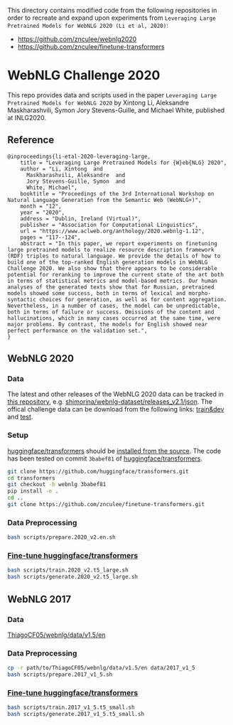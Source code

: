 This directory contains modified code from the following repositories in order to recreate and expand upon experiments from `Leveraging Large Pretrained Models for WebNLG 2020 (Li et al, 2020)`:
- https://github.com/znculee/webnlg2020
- https://github.com/znculee/finetune-transformers

<h1>WebNLG Challenge 2020</h1>

This repo provides data and scripts used in the paper `Leveraging Large Pretrained Models for WebNLG 2020` by Xintong Li, Aleksandre Maskharashvili, Symon Jory Stevens-Guille, and Michael White, published at INLG2020.

## Reference

```
@inproceedings{li-etal-2020-leveraging-large,
    title = "Leveraging Large Pretrained Models for {W}eb{NLG} 2020",
    author = "Li, Xintong  and
      Maskharashvili, Aleksandre  and
      Jory Stevens-Guille, Symon  and
      White, Michael",
    booktitle = "Proceedings of the 3rd International Workshop on Natural Language Generation from the Semantic Web (WebNLG+)",
    month = "12",
    year = "2020",
    address = "Dublin, Ireland (Virtual)",
    publisher = "Association for Computational Linguistics",
    url = "https://www.aclweb.org/anthology/2020.webnlg-1.12",
    pages = "117--124",
    abstract = "In this paper, we report experiments on finetuning large pretrained models to realize resource description framework (RDF) triples to natural language. We provide the details of how to build one of the top-ranked English generation models in WebNLG Challenge 2020. We also show that there appears to be considerable potential for reranking to improve the current state of the art both in terms of statistical metrics and model-based metrics. Our human analyses of the generated texts show that for Russian, pretrained models showed some success, both in terms of lexical and morpho-syntactic choices for generation, as well as for content aggregation. Nevertheless, in a number of cases, the model can be unpredictable, both in terms of failure or success. Omissions of the content and hallucinations, which in many cases occurred at the same time, were major problems. By contrast, the models for English showed near perfect performance on the validation set.",
}
```

## WebNLG 2020

### Data

The latest and other releases of the WebNLG 2020 data can be tracked in [this repository](https://gitlab.com/shimorina/webnlg-dataset), e.g. [shimorina/webnlg-dataset/releases_v2.1/json](https://gitlab.com/shimorina/webnlg-dataset/-/tree/master/release_v2.1/json).
The offical challenge data can be download from the following links:
[train&dev](https://webnlg-challenge.loria.fr/files/challenge2020_train_dev_v2.zip) and
[test](https://webnlg-challenge.loria.fr/files/rdf-to-text-generation-test-data-without-refs.zip).

### Setup

[huggingface/transformers](https://github.com/huggingface/transformers) should be [installed from the source](https://huggingface.co/transformers/installation.html#installing-from-source).
The code has been tested on commit `3babef81` of [huggingface/transformers](https://github.com/huggingface/transformers).

```bash
git clone https://github.com/huggingface/transformers.git
cd transformers
git checkout -b webnlg 3babef81
pip install -e .
cd ..
git clone https://github.com/znculee/finetune-transformers.git
```

### Data Preprocessing

```bash
bash scripts/prepare.2020_v2.en.sh
```

### [Fine-tune huggingface/transformers](https://github.com/znculee/finetune-transformers)

```bash
bash scripts/train.2020_v2.t5_large.sh
bash scripts/generate.2020_v2.t5_large.sh
```

## WebNLG 2017

### Data

[ThiagoCF05/webnlg/data/v1.5/en](https://github.com/ThiagoCF05/webnlg/tree/master/data/v1.5/en)

### Data Preprocessing


```bash
cp -r path/to/ThiagoCF05/webnlg/data/v1.5/en data/2017_v1_5
bash scripts/prepare.2017_v1_5.sh
```

### [Fine-tune huggingface/transformers](https://github.com/znculee/finetune-transformers)

```bash
bash scripts/train.2017_v1_5.t5_small.sh
bash scripts/generate.2017_v1_5.t5_small.sh
```
